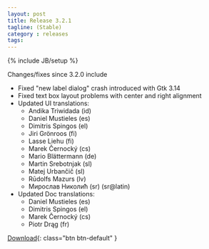 ```yaml
---
layout: post
title: Release 3.2.1
tagline: (Stable)
category : releases
tags:
---
```

{% include JB/setup %}

Changes/fixes since 3.2.0 include

- Fixed "new label dialog" crash introduced with Gtk 3.14
- Fixed text box layout problems with center and right alignment
- Updated UI translations:
  - Andika Triwidada (id)
  - Daniel Mustieles (es)
  - Dimitris Spingos (el)
  - Jiri Grönroos (fi)
  - Lasse Liehu (fi)
  - Marek Černocký (cs)
  - Mario Blättermann (de)
  - Martin Srebotnjak (sl)
  - Matej Urbančič (sl)
  - Rūdolfs Mazurs (lv)
  - Мирослав Николић (sr) (sr@latin)
- Updated Doc translations:
  - Daniel Mustieles (es)
  - Dimitris Spingos (el)
  - Marek Černocký (cs)
  - Piotr Drąg (fr)

[Download](/pages/download.html){: class="btn btn-default" }


